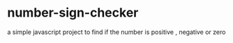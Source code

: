 # number-sign-checker
a simple javascript project to find if the number is positive , negative or zero

